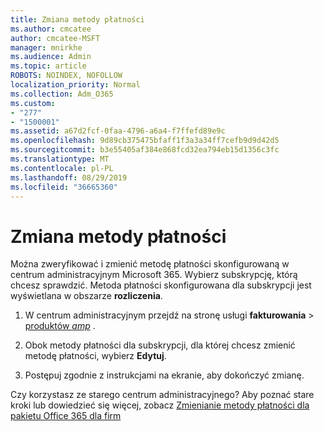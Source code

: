 ```yaml
---
title: Zmiana metody płatności
ms.author: cmcatee
author: cmcatee-MSFT
manager: mnirkhe
ms.audience: Admin
ms.topic: article
ROBOTS: NOINDEX, NOFOLLOW
localization_priority: Normal
ms.collection: Adm_O365
ms.custom:
- "277"
- "1500001"
ms.assetid: a67d2fcf-0faa-4796-a6a4-f7ffefd89e9c
ms.openlocfilehash: 9d89cb375475bfaff1f3a3a34ff7cefb9d9d42d5
ms.sourcegitcommit: b3e55405af384e868fcd32ea794eb15d1356c3fc
ms.translationtype: MT
ms.contentlocale: pl-PL
ms.lasthandoff: 08/29/2019
ms.locfileid: "36665360"
---
```

# <a name="change-payment-method"></a>Zmiana metody płatności

Można zweryfikować i zmienić metodę płatności skonfigurowaną w centrum administracyjnym Microsoft 365. Wybierz subskrypcję, którą chcesz sprawdzić. Metoda płatności skonfigurowana dla subskrypcji jest wyświetlana w obszarze **rozliczenia**. 
  
1. W centrum administracyjnym przejdź na stronę usługi **fakturowania** \> [produktów _amp_](https://go.microsoft.com/fwlink/p/?linkid=842054) .

2. Obok metody płatności dla subskrypcji, dla której chcesz zmienić metodę płatności, wybierz **Edytuj**.

3. Postępuj zgodnie z instrukcjami na ekranie, aby dokończyć zmianę.

Czy korzystasz ze starego centrum administracyjnego? Aby poznać stare kroki lub dowiedzieć się więcej, zobacz [Zmienianie metody płatności dla pakietu Office 365 dla firm](https://docs.microsoft.com/office365/admin/subscriptions-and-billing/change-payment-method)